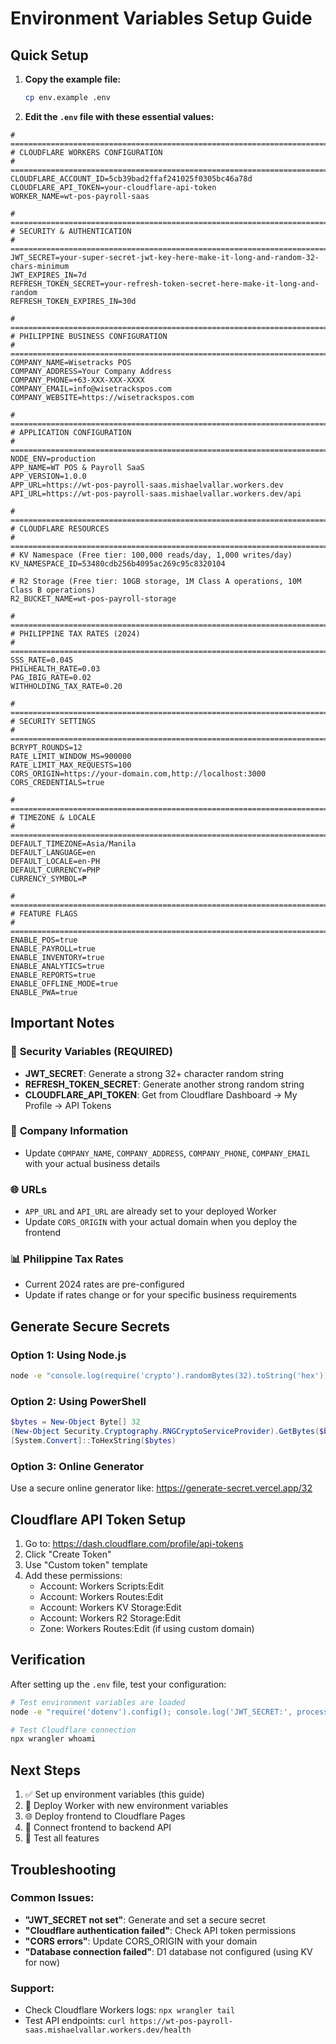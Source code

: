 # Environment Variables Setup Guide

## Quick Setup

1. **Copy the example file:**
   ```bash
   cp env.example .env
   ```

2. **Edit the `.env` file with these essential values:**

```env
# =============================================================================
# CLOUDFLARE WORKERS CONFIGURATION
# =============================================================================
CLOUDFLARE_ACCOUNT_ID=5cb39bad2ffaf241025f0305bc46a78d
CLOUDFLARE_API_TOKEN=your-cloudflare-api-token
WORKER_NAME=wt-pos-payroll-saas

# =============================================================================
# SECURITY & AUTHENTICATION
# =============================================================================
JWT_SECRET=your-super-secret-jwt-key-here-make-it-long-and-random-32-chars-minimum
JWT_EXPIRES_IN=7d
REFRESH_TOKEN_SECRET=your-refresh-token-secret-here-make-it-long-and-random
REFRESH_TOKEN_EXPIRES_IN=30d

# =============================================================================
# PHILIPPINE BUSINESS CONFIGURATION
# =============================================================================
COMPANY_NAME=Wisetracks POS
COMPANY_ADDRESS=Your Company Address
COMPANY_PHONE=+63-XXX-XXX-XXXX
COMPANY_EMAIL=info@wisetrackspos.com
COMPANY_WEBSITE=https://wisetrackspos.com

# =============================================================================
# APPLICATION CONFIGURATION
# =============================================================================
NODE_ENV=production
APP_NAME=WT POS & Payroll SaaS
APP_VERSION=1.0.0
APP_URL=https://wt-pos-payroll-saas.mishaelvallar.workers.dev
API_URL=https://wt-pos-payroll-saas.mishaelvallar.workers.dev/api

# =============================================================================
# CLOUDFLARE RESOURCES
# =============================================================================
# KV Namespace (Free tier: 100,000 reads/day, 1,000 writes/day)
KV_NAMESPACE_ID=53480cdb256b4095ac269c95c8320104

# R2 Storage (Free tier: 10GB storage, 1M Class A operations, 10M Class B operations)
R2_BUCKET_NAME=wt-pos-payroll-storage

# =============================================================================
# PHILIPPINE TAX RATES (2024)
# =============================================================================
SSS_RATE=0.045
PHILHEALTH_RATE=0.03
PAG_IBIG_RATE=0.02
WITHHOLDING_TAX_RATE=0.20

# =============================================================================
# SECURITY SETTINGS
# =============================================================================
BCRYPT_ROUNDS=12
RATE_LIMIT_WINDOW_MS=900000
RATE_LIMIT_MAX_REQUESTS=100
CORS_ORIGIN=https://your-domain.com,http://localhost:3000
CORS_CREDENTIALS=true

# =============================================================================
# TIMEZONE & LOCALE
# =============================================================================
DEFAULT_TIMEZONE=Asia/Manila
DEFAULT_LANGUAGE=en
DEFAULT_LOCALE=en-PH
DEFAULT_CURRENCY=PHP
CURRENCY_SYMBOL=₱

# =============================================================================
# FEATURE FLAGS
# =============================================================================
ENABLE_POS=true
ENABLE_PAYROLL=true
ENABLE_INVENTORY=true
ENABLE_ANALYTICS=true
ENABLE_REPORTS=true
ENABLE_OFFLINE_MODE=true
ENABLE_PWA=true
```

## Important Notes

### 🔐 **Security Variables (REQUIRED)**
- **JWT_SECRET**: Generate a strong 32+ character random string
- **REFRESH_TOKEN_SECRET**: Generate another strong random string
- **CLOUDFLARE_API_TOKEN**: Get from Cloudflare Dashboard → My Profile → API Tokens

### 🏢 **Company Information**
- Update `COMPANY_NAME`, `COMPANY_ADDRESS`, `COMPANY_PHONE`, `COMPANY_EMAIL` with your actual business details

### 🌐 **URLs**
- `APP_URL` and `API_URL` are already set to your deployed Worker
- Update `CORS_ORIGIN` with your actual domain when you deploy the frontend

### 📊 **Philippine Tax Rates**
- Current 2024 rates are pre-configured
- Update if rates change or for your specific business requirements

## Generate Secure Secrets

### Option 1: Using Node.js
```bash
node -e "console.log(require('crypto').randomBytes(32).toString('hex'))"
```

### Option 2: Using PowerShell
```powershell
$bytes = New-Object Byte[] 32
(New-Object Security.Cryptography.RNGCryptoServiceProvider).GetBytes($bytes)
[System.Convert]::ToHexString($bytes)
```

### Option 3: Online Generator
Use a secure online generator like: https://generate-secret.vercel.app/32

## Cloudflare API Token Setup

1. Go to: https://dash.cloudflare.com/profile/api-tokens
2. Click "Create Token"
3. Use "Custom token" template
4. Add these permissions:
   - Account: Workers Scripts:Edit
   - Account: Workers Routes:Edit
   - Account: Workers KV Storage:Edit
   - Account: Workers R2 Storage:Edit
   - Zone: Workers Routes:Edit (if using custom domain)

## Verification

After setting up the `.env` file, test your configuration:

```bash
# Test environment variables are loaded
node -e "require('dotenv').config(); console.log('JWT_SECRET:', process.env.JWT_SECRET ? 'SET' : 'MISSING')"

# Test Cloudflare connection
npx wrangler whoami
```

## Next Steps

1. ✅ Set up environment variables (this guide)
2. 🔄 Deploy Worker with new environment variables
3. 🌐 Deploy frontend to Cloudflare Pages
4. 🔗 Connect frontend to backend API
5. 🧪 Test all features

## Troubleshooting

### Common Issues:
- **"JWT_SECRET not set"**: Generate and set a secure secret
- **"Cloudflare authentication failed"**: Check API token permissions
- **"CORS errors"**: Update CORS_ORIGIN with your domain
- **"Database connection failed"**: D1 database not configured (using KV for now)

### Support:
- Check Cloudflare Workers logs: `npx wrangler tail`
- Test API endpoints: `curl https://wt-pos-payroll-saas.mishaelvallar.workers.dev/health` 